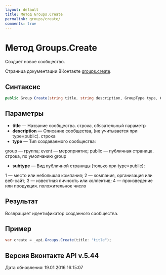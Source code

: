 ```yaml
---
layout: default
title: Метод Groups.Create
permalink: groups/create/
comments: true
---
```

# Метод Groups.Create
Создает новое сообщество.

Страница документации ВКонтакте [groups.create](https://vk.com/dev/groups.create).

## Синтаксис
``` csharp
public Group Create(string title, string description, GroupType type, GroupSubType? subtype)
```

## Параметры
+ **title** — Название сообщества. строка, обязательный параметр
+ **description** — Описание сообщества, (не учитывается при type=public). строка
+ **type** — Тип создаваемого сообщества: 

group — группа; 
event — мероприятие; 
public — публичная страница. 
строка, по умолчанию group
+ **subtype** — Вид публичной страницы (только при type=public): 

1 — место или небольшая компания; 
2 — компания, организация или веб-сайт; 
3 — известная личность или коллектив; 
4 — произведение или продукция. 
положительное число

## Результат
Возвращает идентификатор созданного сообщества.

## Пример
``` csharp
var create = _api.Groups.Create(title: "title");
```

## Версия Вконтакте API v.5.44
Дата обновления: 19.01.2016 16:15:07
